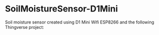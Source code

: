 # SoilMoistureSensor-D1Mini
Soil moisture sensor created using D1 Mini Wifi ESP8266 and the following Thingverse project:
